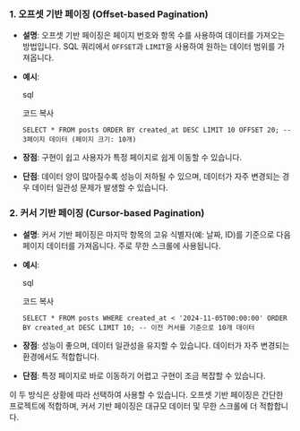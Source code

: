 ### 1. **오프셋 기반 페이징 (Offset-based Pagination)**

- **설명**: 오프셋 기반 페이징은 페이지 번호와 항목 수를 사용하여 데이터를 가져오는 방법입니다. SQL 쿼리에서 `OFFSET`과 `LIMIT`을 사용하여 원하는 데이터 범위를 가져옵니다.
- **예시**:
    
    sql
    
    코드 복사
    
    `SELECT * FROM posts ORDER BY created_at DESC LIMIT 10 OFFSET 20; -- 3페이지 데이터 (페이지 크기: 10개)`
    
- **장점**: 구현이 쉽고 사용자가 특정 페이지로 쉽게 이동할 수 있습니다.
- **단점**: 데이터 양이 많아질수록 성능이 저하될 수 있으며, 데이터가 자주 변경되는 경우 데이터 일관성 문제가 발생할 수 있습니다.

### 2. **커서 기반 페이징 (Cursor-based Pagination)**

- **설명**: 커서 기반 페이징은 마지막 항목의 고유 식별자(예: 날짜, ID)를 기준으로 다음 페이지 데이터를 가져옵니다. 주로 무한 스크롤에 사용됩니다.
- **예시**:
    
    sql
    
    코드 복사
    
    `SELECT * FROM posts WHERE created_at < '2024-11-05T00:00:00' ORDER BY created_at DESC LIMIT 10; -- 이전 커서를 기준으로 10개 데이터`
    
- **장점**: 성능이 좋으며, 데이터 일관성을 유지할 수 있습니다. 데이터가 자주 변경되는 환경에서도 적합합니다.
- **단점**: 특정 페이지로 바로 이동하기 어렵고 구현이 조금 복잡할 수 있습니다.

이 두 방식은 상황에 따라 선택하여 사용할 수 있습니다. 오프셋 기반 페이징은 간단한 프로젝트에 적합하며, 커서 기반 페이징은 대규모 데이터 및 무한 스크롤에 더 적합합니다.